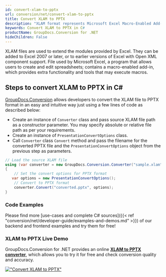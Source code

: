 ```yaml
---
id: convert-xlam-to-pptx
url: conversion/net/convert-xlam-to-pptx
title: Convert XLAM to PPTX
description: "XLAM format represents Microsoft Excel Macro-Enabled Add-In with .xlam extension. Learn how to convert XLAM to PPTX file programmatically in C# language using GroupDocs.Conversion for .NET library."
keywords: Convert XLAM to PPTX in C#
productName: GroupDocs.Conversion for .NET
hideChildren: False
---
```


XLAM files are used to extend the modules provided by Excel. They can be added to Excel 2007 or later, or to earlier versions of Excel with Open XML component support. File used by Microsoft Excel, a program that allows users to create and edit spreadsheets; contains a macro-enabled add-in, which provides extra functionality and tools that may execute macros.

## Steps to convert XLAM to PPTX in C#

[GroupDocs.Conversion](https://products.groupdocs.com/conversion/net) allows developers to convert the XLAM file to PPTX format in an easy and intuitive way just using a few lines of code as described below:

* Create an instance of `Converter` class and pass source XLAM file path as a constructor parameter. You may specify absolute or relative file path as per your requirements. 
* Create an instance of `PresentationConvertOptions` class.
* Call `Converter` class `Convert` method and pass the filename for the converted PPTX file and the `PresentationConvertOptions` object from the previous step as parameters.

```csharp
// Load the source XLAM file
using (var converter = new GroupDocs.Conversion.Converter("sample.xlam"))
{
    // Set the convert options for PPTX format
   var options = new PresentationConvertOptions();
    // Convert to PPTX format
    converter.Convert("converted.pptx", options);
}
```

### Code Examples

Please find more [use-cases and complete C# sources]({{< ref "conversion/net/developer-guide/examples-and-demos.md" >}}) of our backend and frontend examples and try them for free!

### XLAM to PPTX Live Demo

GroupDocs.Conversion for .NET provides an online [**XLAM to PPTX converter**](https://products.groupdocs.app/conversion/xlam-to-pptx), which allows you to try it for free and check conversion quality and accuracy.

[!["Convert XLAM to PPTX"](conversion/net/images/convert-to-pptx/convert-xlam-to-pptx.png)](https://products.groupdocs.app/conversion/xlam-to-pptx)